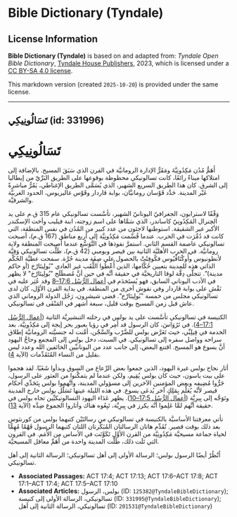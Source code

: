 # Bible Dictionary (Tyndale)

## License Information

**Bible Dictionary (Tyndale)** is based on and adapted from: _Tyndale Open Bible Dictionary_, [Tyndale House Publishers](https://tyndaleopenresources.com/), 2023, which is licensed under a [CC BY-SA 4.0 license](https://creativecommons.org/licenses/by-sa/4.0/legalcode.en).

This markdown version (created `2025-10-20`) is provided under the same license.



--------------------------------

## تَسَالُونِيكِي (id: 331996)

تَسَالُونِيكِي
==============

أَهَمُّ مُدُن مَكِدُونِيَّةَ ومَقَرُّ الإدارة الرومانيَّة في القرن الذي سَبَقَ المسيح. بالإضافة إلى امتلاكها ميناءً رائعًا، كانت تسالونيكي محظوظة بوقوعها على الطريق البَرِّيّ من إيطاليا إلى الشرق. كان هذا الطريق السريع الشهير، الذي يُسَمَّى الطريق الإغناطي، يَمُرُّ مباشرةً عَبْر المدينة. حَدَّد قَوْسان رومانيَّان، بوابة ڤاردار وقَوْس غاليريوس، الحدود الغربيَّة والشرقيَّة.

وَفْقًا لاسترابون، الجغرافيّ اليونانيّ الشهير، تأسَّست تسالونيكي عام 315 ق.م على يد الچنرال المَكِدُونِيّ كاساندر، الذي سَمَّاها على اسم زوجته، ابنة فيليب وأخت الإسكندر الأكبر غير الشقيقة. استوطنها لاجئون من عدد كبير من المُدُن في نفس المنطقة، التي كانت قد دُمِّرَت في الحرب. عندما قُسِّمت مَكِدُونِيَّة إلى أربع مناطق (167 ق.م)، أصبحت تسالونيكي عاصمة القسم الثاني. استمرَّ نفوذها في التَّوَسُّع عندما أصبحت المنطقة ولاية رومانيَّة. في الحرب الأهليَّة الثانية بين قيصر وبومبي (42 ق.م)، ظَلَّت تسالونيكي وَفِيَّة لأنطونيوس وأُوكْتَاڤْيُوس فكُوفِئَتْ بالحصول على صِفَة مدينة حُرَّة. سمحت عطيَّة الحُكْم الذاتي هذه للمدينة بتعيين حُكَّامها، الذين أُعْطُوا اللَّقَب غير العادي "بُولِيتَارْخ (أو حاكم مدينة)". تتجلَّى دِقَّة لوقا التاريخيَّة في حقيقة أنَّه في حين أنَّ مُصطَلَح "بُولِيتَارْخ" لا يظهر في الأدب اليوناني السابق، فهو يُستَخدَم في [أعمال الرُّسُل 17:6–8](https://ref.ly/Acts17:6-Acts17:8) وقد عُثِر عليه في نَقْش على بوابة ڤاردار وفي نقوش أخرى من المنطقة. في بداية القرن الأوَّل، كان لدى تسالونيكي مجلس من خمسة "بُولِيتَارْخ". قضى شيشرون، رَجُل الدولة الروماني الذي عاش قبل زمن المسيح بوقت قليل، سبعة أشهر في المَنْفَى في تسالونيكي.

الكنيسة في تسالونيكي تأسَّست على يد بولس في رحلته التبشيريَّة الثانية ([أعمال الرُّسُل 17:1–4](https://ref.ly/Acts17:1-Acts17:4)). في تَرُوَاسَ، كان الرسول قد أُمِر في رؤيا بعبور بحر إيجة إلى مَكِدُونِيَّة. بعد الخدمة في فِيلِبِّي، حيث تَعَرَّض بولس للضَّرْب والسَّجْن، أمَّنت له جنسيَّته الرومانيَّة إطلاق سراحه وواصل سفره إلى تسالونيكي. في السبت، دخل بولس إلى المجمع وحاجَّ اليهود أنَّ يسوع هو المسيح. اقتنع البعض، إلى جانب عدد من اليونانيِّين الخائفين الله وعدد ليس بقليل من النساء المُتَقَدِّمات (الآية [4](https://ref.ly/Acts17:4)).

أثار نجاح بولس غيرة اليهود، الذين جمعوا بعض الرِّعاع من السوق وبدأوا شَغَبًا. لقد هجموا على بيت ياسون، حيث كان بولس يُقِيم، ولكن عندما لم يتمكَّنوا من العثور على الرسول، جَرُّوا مُضِيفه وبعض المؤمنين الآخرين إلى مسؤولي المدينة، واتَّهموا بولس بِتَحَدِّي أحكام قيصر لأنَّه يُعَلِّم بِمَلِكٍ آخر يُدعَى يسوع. في هذه الليلة عينها تَسَلَّل بولس خارج المدينة وتَوَجَّه إلى بِيرِيَّة ([أعمال الرُّسُل 17:5–10](https://ref.ly/Acts17:5-Acts17:10)). يظهر عَدَاء اليهود التسالونيكيِّين تجاه بولس في حقيقة أنَّهم لمَّا عَلِموا أنَّه يكرز في بِيرِيَّة، تَبِعُوه هناك وأثاروا الجموع ضِدَّه (الآية [13](https://ref.ly/Acts17:13)).

تأتي معرفتنا الأساسيَّة بالكنيسة في تسالونيكي من رسالتَيْن كتبهما بولس من كورنثوس بعد ذلك بوقت قصير. تُقَدِّم هاتان الرسالتان المُبَكِّرتان اللتان كتبهما الرسول فَهْمًا مُهِمًّا لحياة جماعة مسيحيَّة مَكِدُونِيَّة من القرن الأوَّل تَكَوَّنَت في الأساس من الأُمَم. في القرون التي تَلَت ذلك، ظَلَّت المدينة واحدة من أَهَمِّ معاقل المسيحيَّة.

اُنْظُرْ أيضًا الرسول بولس؛ الرسالة الأولى إلى أهل تسالونيكي؛ الرسالة الثانية إلى أهل تسالونيكي.

* **Associated Passages:** ACT 17:4; ACT 17:13; ACT 17:6–ACT 17:8; ACT 17:1–ACT 17:4; ACT 17:5–ACT 17:10
* **Associated Articles:** بولس، الرسول (ID: `125382@TyndaleBibleDictionary`); تسالونيكي، الرسالة الأولى إلى كنيسة (ID: `331995@TyndaleBibleDictionary`); تسالونيكي، الرسالة الثانية إلى أهل (ID: `201531@TyndaleBibleDictionary`)

